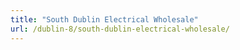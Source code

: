 ```yaml
---
title: "South Dublin Electrical Wholesale"
url: /dublin-8/south-dublin-electrical-wholesale/
---
```


